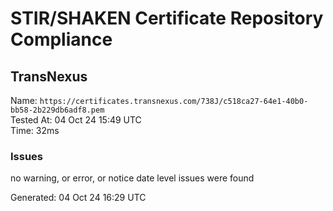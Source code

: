 # STIR/SHAKEN Certificate Repository Compliance

## TransNexus

Name: `https://certificates.transnexus.com/738J/c518ca27-64e1-40b0-bb58-2b229db6adf8.pem`\
Tested At: 04 Oct 24 15:49 UTC\
Time: 32ms

### Issues

no warning, or error, or notice date level issues were found

Generated: 04 Oct 24 16:29 UTC
